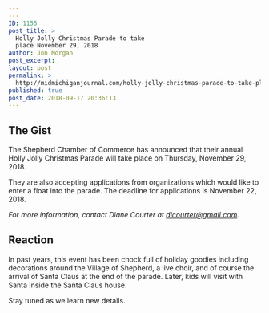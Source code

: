 ```yaml
---
---
ID: 1155
post_title: >
  Holly Jolly Christmas Parade to take
  place November 29, 2018
author: Jon Morgan
post_excerpt:
layout: post
permalink: >
  http://midmichiganjournal.com/holly-jolly-christmas-parade-to-take-place-november-29-2018
published: true
post_date: 2018-09-17 20:36:13
---
```

<h2>The Gist</h2>
The Shepherd Chamber of Commerce has announced that their annual Holly Jolly Christmas Parade will take place on Thursday, November 29, 2018.

They are also accepting applications from organizations which would like to enter a float into the parade. The deadline for applications is November 22, 2018.

<em>For more information, contact Diane Courter at dicourter@gmail.com.</em>
<h2>Reaction</h2>
In past years, this event has been chock full of holiday goodies including decorations around the Village of Shepherd, a live choir, and of course the arrival of Santa Claus at the end of the parade. Later, kids will visit with Santa inside the Santa Claus house.

Stay tuned as we learn new details.